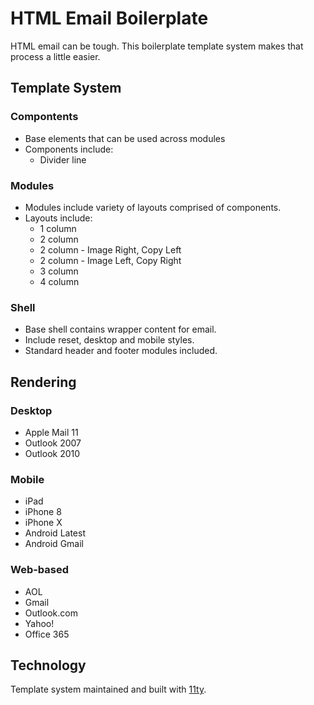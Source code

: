 HTML Email Boilerplate
======================

HTML email can be tough. This boilerplate template system makes that process a little easier. 

## Template System

### Compontents
* Base elements that can be used across modules
* Components include:
  * Divider line

### Modules
* Modules include variety of layouts comprised of components.
* Layouts include:
  * 1 column
  * 2 column
  * 2 column - Image Right, Copy Left
  * 2 column - Image Left, Copy Right
  * 3 column
  * 4 column

### Shell
* Base shell contains wrapper content for email.
* Include reset, desktop and mobile styles.
* Standard header and footer modules included.

## Rendering

### Desktop
* Apple Mail 11
* Outlook 2007
* Outlook 2010

### Mobile
* iPad
* iPhone 8
* iPhone X
* Android Latest
* Android Gmail

### Web-based
* AOL
* Gmail
* Outlook.com
* Yahoo!
* Office 365

## Technology
Template system maintained and built with [11ty](https://www.11ty.io/).